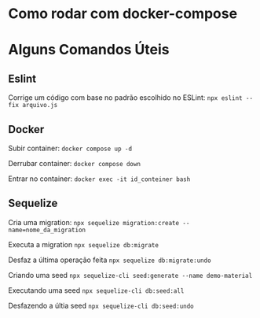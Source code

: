# Como rodar com docker-compose


# Alguns Comandos Úteis
## Eslint
Corrige um código com base no padrão escolhido no ESLint:
```npx eslint --fix arquivo.js```

## Docker
Subir container:
```docker compose up -d```

Derrubar container:
```docker compose down```

Entrar no container:
```docker exec -it id_conteiner bash```

## Sequelize
Cria uma migration:
```npx sequelize migration:create --name=nome_da_migration```

Executa a migration
```npx sequelize db:migrate```

Desfaz a última operação feita
```npx sequelize db:migrate:undo```

Criando uma seed
```npx sequelize-cli seed:generate --name demo-material```

Executando uma seed
```npx sequelize-cli db:seed:all```

Desfazendo a últia seed
```npx sequelize-cli db:seed:undo```
